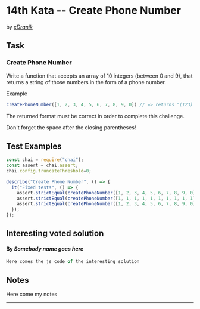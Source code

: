 # 14th Kata -- Create Phone Number

by *[xDranik](https://www.codewars.com/users/xDranik)*


## Task

### Create Phone Number

Write a function that accepts an array of 10 integers (between 0 and 9), that returns a string of those numbers in the form of a phone number.

Example

```js
createPhoneNumber([1, 2, 3, 4, 5, 6, 7, 8, 9, 0]) // => returns "(123) 456-7890"
```

The returned format must be correct in order to complete this challenge.


Don't forget the space after the closing parentheses!

## Test Examples

```js
const chai = require("chai");
const assert = chai.assert;
chai.config.truncateThreshold=0;

describe("Create Phone Number", () => {
  it("Fixed tests", () => {
    assert.strictEqual(createPhoneNumber([1, 2, 3, 4, 5, 6, 7, 8, 9, 0]), "(123) 456-7890");
    assert.strictEqual(createPhoneNumber([1, 1, 1, 1, 1, 1, 1, 1, 1, 1]), "(111) 111-1111");
    assert.strictEqual(createPhoneNumber([1, 2, 3, 4, 5, 6, 7, 8, 9, 0]), "(123) 456-7890");
  });
});
```

## Interesting voted solution

#### By *Somebody name goes here*

```js
Here comes the js code of the interesting solution
```

## Notes


Here come my notes

---